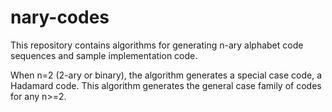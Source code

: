 # nary-codes
This repository contains algorithms for generating n-ary
alphabet code sequences and sample implementation code.

When n=2 (2-ary or binary), the algorithm generates a
special case code, a Hadamard code. This algorithm
generates the general case family of codes for any n>=2.
